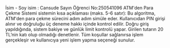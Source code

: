 İsim - Soy isim : Cansude Sayın
Öğrenci No:250541096
ATM'den Para Çekme Sistemi
sistemin kısa açıklaması (maks. 5-6 satır): 
Bu algoritma, ATM'den para çekme sürecini adım adım simüle eder.
Kullanıcıdan PIN girişi alınır ve doğruluğu üç deneme hakkı içinde kontrol edilir.
Doğru giriş yapıldığında, sistem bakiye ve günlük limit kontrolü yapar.
Girilen tutarın 20 TL’nin katı olup olmadığı denetlenir.
Tüm koşullar sağlanırsa işlem gerçekleşir ve kullanıcıya yeni işlem yapma seçeneği sunulur.
